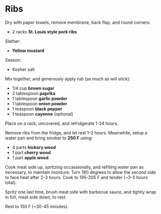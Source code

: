 # Ribs

Dry with paper towels, remove membrane, back flap, and round corners:

- 2 racks **St. Louis style pork ribs**

Slather:

- **Yellow mustard**

Season:

- Kosher salt

Mix together, and generously apply rub (as much as will stick):

- 1/4 cup **brown sugar**
- 2 tablespoon **paprika**
- 1 tablespoon **garlic powder**
- 1 tablespoon **onion powder**
- 1 teaspoon **black pepper**
- 1 teaspoon **cayenne** (optional)

Place on a rack, uncovered, and refridgerate 1-24 hours.

Remove ribs from the fridge, and let rest 1-2 hours. Meanwhile, setup a water pan and bring smoker to **250 F** using:

- 4 parts **hickory wood**
- 1 part **cherry wood**
- 1 part **apple wood**

Cook meat side up, spritzing occassionally, and refilling water pan as necessary, to maintain moisture. Turn 180 degrees to allow the second side to face heat after 2-3 hours. Cook to 195-205 F and tender (~3-5 hours total).

Spritz one last time, brush meat side with barbecue sauce, and tightly wrap in foil, meat side down, to rest.

Rest to 150 F (~30-45 minutes).
